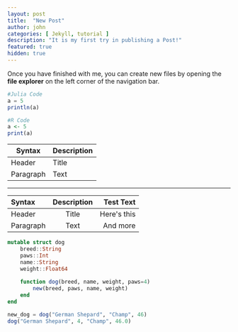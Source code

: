 ```yaml
---
layout: post
title:  "New Post"
author: john
categories: [ Jekyll, tutorial ]
description: "It is my first try in publishing a Post!"
featured: true
hidden: true
---
```


Once you have finished with me, you can create new files by opening the **file explorer** on the left corner of the navigation bar.

```julia
#Julia Code
a = 5
println(a)
```

```R
#R Code
a <- 5
print(a)
```



| Syntax      | Description |
| ----------- | ----------- |
| Header      | Title       |
| Paragraph   | Text        |

---

| Syntax      | Description | Test Text     |
| :---        |    :----:   |          ---: |
| Header      | Title       | Here's this   |
| Paragraph   | Text        | And more      |


```julia
mutable struct dog
	breed::String
	paws::Int
	name::String
	weight::Float64
           
	function dog(breed, name, weight, paws=4)
		new(breed, paws, name, weight)
	end
end

new_dog = dog("German Shepard", "Champ", 46)
dog("German Shepard", 4, "Champ", 46.0)
```
